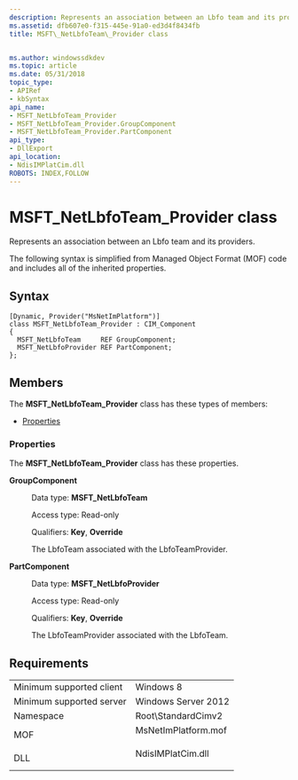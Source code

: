 ```yaml
---
description: Represents an association between an Lbfo team and its providers.
ms.assetid: dfb607e0-f315-445e-91a0-ed3d4f8434fb
title: MSFT\_NetLbfoTeam\_Provider class


ms.author: windowssdkdev
ms.topic: article
ms.date: 05/31/2018
topic_type: 
- APIRef
- kbSyntax
api_name: 
- MSFT_NetLbfoTeam_Provider
- MSFT_NetLbfoTeam_Provider.GroupComponent
- MSFT_NetLbfoTeam_Provider.PartComponent
api_type: 
- DllExport
api_location: 
- NdisIMPlatCim.dll
ROBOTS: INDEX,FOLLOW
---
```


# MSFT\_NetLbfoTeam\_Provider class

Represents an association between an Lbfo team and its providers.

The following syntax is simplified from Managed Object Format (MOF) code and includes all of the inherited properties.

## Syntax

``` syntax
[Dynamic, Provider("MsNetImPlatform")]
class MSFT_NetLbfoTeam_Provider : CIM_Component
{
  MSFT_NetLbfoTeam     REF GroupComponent;
  MSFT_NetLbfoProvider REF PartComponent;
};
```

## Members

The **MSFT\_NetLbfoTeam\_Provider** class has these types of members:

-   [Properties](#properties)

### Properties

The **MSFT\_NetLbfoTeam\_Provider** class has these properties.

<dl> <dt>

**GroupComponent**
</dt> <dd> <dl> <dt>

Data type: **MSFT\_NetLbfoTeam**
</dt> <dt>

Access type: Read-only
</dt> <dt>

Qualifiers: **Key**, **Override**
</dt> </dl>

The LbfoTeam associated with the LbfoTeamProvider.

</dd> <dt>

**PartComponent**
</dt> <dd> <dl> <dt>

Data type: **MSFT\_NetLbfoProvider**
</dt> <dt>

Access type: Read-only
</dt> <dt>

Qualifiers: **Key**, **Override**
</dt> </dl>

The LbfoTeamProvider associated with the LbfoTeam.

</dd> </dl>

## Requirements



|                                     |                                                                                                |
|-------------------------------------|------------------------------------------------------------------------------------------------|
| Minimum supported client<br/> | Windows 8<br/>                                                                           |
| Minimum supported server<br/> | Windows Server 2012<br/>                                                                 |
| Namespace<br/>                | Root\\StandardCimv2<br/>                                                                 |
| MOF<br/>                      | <dl> <dt>MsNetImPlatform.mof</dt> </dl> |
| DLL<br/>                      | <dl> <dt>NdisIMPlatCim.dll</dt> </dl>   |



 

 




